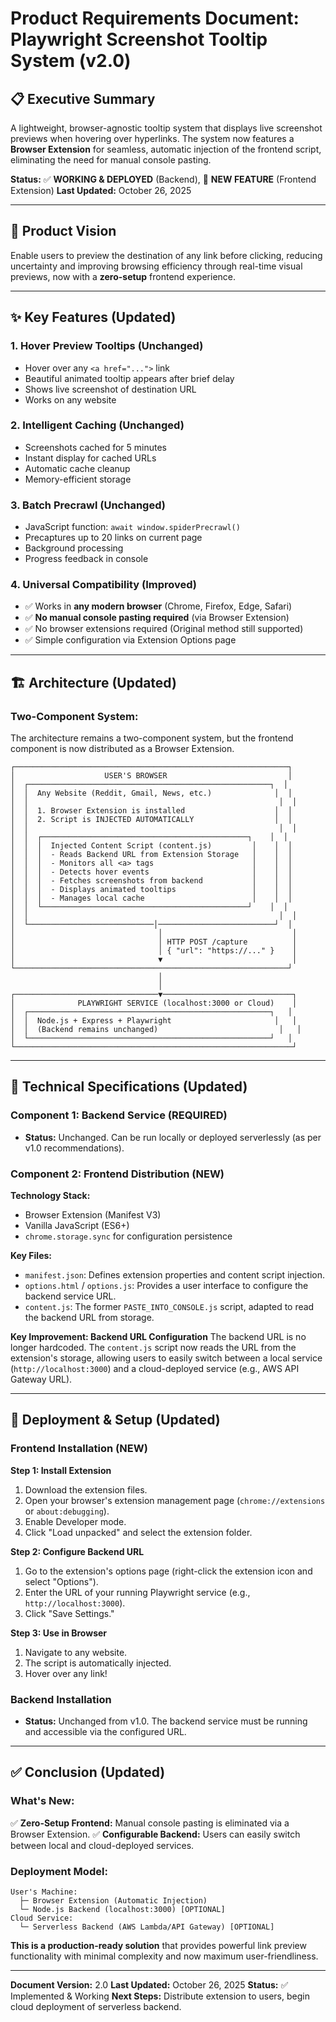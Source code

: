 # Product Requirements Document: Playwright Screenshot Tooltip System (v2.0)

## 📋 Executive Summary

A lightweight, browser-agnostic tooltip system that displays live screenshot previews when hovering over hyperlinks. The system now features a **Browser Extension** for seamless, automatic injection of the frontend script, eliminating the need for manual console pasting.

**Status:** ✅ **WORKING & DEPLOYED** (Backend), 🚀 **NEW FEATURE** (Frontend Extension)
**Last Updated:** October 26, 2025

---

## 🎯 Product Vision

Enable users to preview the destination of any link before clicking, reducing uncertainty and improving browsing efficiency through real-time visual previews, now with a **zero-setup** frontend experience.

---

## ✨ Key Features (Updated)

### 1. **Hover Preview Tooltips** (Unchanged)
- Hover over any `<a href="...">` link
- Beautiful animated tooltip appears after brief delay
- Shows live screenshot of destination URL
- Works on any website

### 2. **Intelligent Caching** (Unchanged)
- Screenshots cached for 5 minutes
- Instant display for cached URLs
- Automatic cache cleanup
- Memory-efficient storage

### 3. **Batch Precrawl** (Unchanged)
- JavaScript function: `await window.spiderPrecrawl()`
- Precaptures up to 20 links on current page
- Background processing
- Progress feedback in console

### 4. **Universal Compatibility** (Improved)
- ✅ Works in **any modern browser** (Chrome, Firefox, Edge, Safari)
- ✅ **No manual console pasting required** (via Browser Extension)
- ✅ No browser extensions required (Original method still supported)
- ✅ Simple configuration via Extension Options page

---

## 🏗️ Architecture (Updated)

### **Two-Component System:**

The architecture remains a two-component system, but the frontend component is now distributed as a Browser Extension.

```
┌─────────────────────────────────────────────────────────────┐
│                    USER'S BROWSER                           │
│  ┌──────────────────────────────────────────────────────┐  │
│  │  Any Website (Reddit, Gmail, News, etc.)              │  │
│  │                                                        │  │
│  │  1. Browser Extension is installed                    │  │
│  │  2. Script is INJECTED AUTOMATICALLY                  │  │
│  │                                                        │  │
│  │  ┌──────────────────────────────────────────────┐    │  │
│  │  │  Injected Content Script (content.js)         │    │  │
│  │  │  - Reads Backend URL from Extension Storage   │    │  │
│  │  │  - Monitors all <a> tags                      │    │  │
│  │  │  - Detects hover events                       │    │  │
│  │  │  - Fetches screenshots from backend           │    │  │
│  │  │  - Displays animated tooltips                 │    │  │
│  │  │  - Manages local cache                        │    │  │
│  │  └──────────────────────────────────────────────┘    │  │
│  │                                                        │  │
│  └────────────────────────────│──────────────────────────┘  │
│                                │                             │
│                                │ HTTP POST /capture          │
│                                │ { "url": "https://..." }    │
│                                ▼                             │
└─────────────────────────────────────────────────────────────┘
                                 │
                                 │
┌────────────────────────────────▼─────────────────────────────┐
│              PLAYWRIGHT SERVICE (localhost:3000 or Cloud)    │
│  ┌──────────────────────────────────────────────────────┐   │
│  │  Node.js + Express + Playwright                       │   │
│  │  (Backend remains unchanged)                           │   │
│  └──────────────────────────────────────────────────────┘   │
└──────────────────────────────────────────────────────────────┘
```

---

## 🔧 Technical Specifications (Updated)

### **Component 1: Backend Service (REQUIRED)**
- **Status:** Unchanged. Can be run locally or deployed serverlessly (as per v1.0 recommendations).

### **Component 2: Frontend Distribution (NEW)**

**Technology Stack:**
- Browser Extension (Manifest V3)
- Vanilla JavaScript (ES6+)
- `chrome.storage.sync` for configuration persistence

**Key Files:**
- `manifest.json`: Defines extension properties and content script injection.
- `options.html` / `options.js`: Provides a user interface to configure the backend service URL.
- `content.js`: The former `PASTE_INTO_CONSOLE.js` script, adapted to read the backend URL from storage.

**Key Improvement: Backend URL Configuration**
The backend URL is no longer hardcoded. The `content.js` script now reads the URL from the extension's storage, allowing users to easily switch between a local service (`http://localhost:3000`) and a cloud-deployed service (e.g., AWS API Gateway URL).

---

## 🚀 Deployment & Setup (Updated)

### **Frontend Installation (NEW)**

**Step 1: Install Extension**
1.  Download the extension files.
2.  Open your browser's extension management page (`chrome://extensions` or `about:debugging`).
3.  Enable Developer mode.
4.  Click "Load unpacked" and select the extension folder.

**Step 2: Configure Backend URL**
1.  Go to the extension's options page (right-click the extension icon and select "Options").
2.  Enter the URL of your running Playwright service (e.g., `http://localhost:3000`).
3.  Click "Save Settings."

**Step 3: Use in Browser**
1.  Navigate to any website.
2.  The script is automatically injected.
3.  Hover over any link!

### **Backend Installation**
- **Status:** Unchanged from v1.0. The backend service must be running and accessible via the configured URL.

---

## ✅ Conclusion (Updated)

### **What's New:**
✅ **Zero-Setup Frontend:** Manual console pasting is eliminated via a Browser Extension.
✅ **Configurable Backend:** Users can easily switch between local and cloud-deployed services.

### **Deployment Model:**
```
User's Machine:
  ├─ Browser Extension (Automatic Injection)
  └─ Node.js Backend (localhost:3000) [OPTIONAL]
Cloud Service:
  └─ Serverless Backend (AWS Lambda/API Gateway) [OPTIONAL]
```

**This is a production-ready solution** that provides powerful link preview functionality with minimal complexity and now maximum user-friendliness.

---

**Document Version:** 2.0
**Last Updated:** October 26, 2025
**Status:** ✅ Implemented & Working
**Next Steps:** Distribute extension to users, begin cloud deployment of serverless backend.
